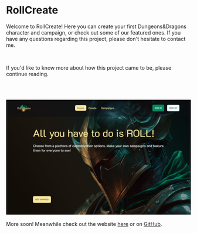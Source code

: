# RollCreate

Welcome to RollCreate! Here you can create your first Dungeons&Dragons character and campaign, or check out some of our featured ones. If you have any questions regarding this project, please don't hesitate to contact me.

<br />

<span className="text-slate-400">If you'd like to know more about how this project came to be, please continue reading.</span>

<br />
<br />

![Road](assets/images/rollcreate.png)

More soon! Meanwhile check out the website <a href="https://mihajlo252.github.io/rollcreate" className="link text-secondary">here</a> or on <a href="https://github.com/mihajlo252/rollcreate" className="link text-secondary">GitHub</a>.
